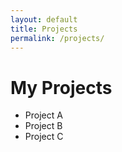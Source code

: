 ```yaml
---
layout: default
title: Projects
permalink: /projects/
---
```


# My Projects

- Project A
- Project B
- Project C